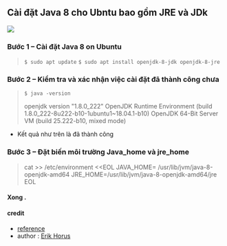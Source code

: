
## Cài đặt Java 8 cho Ubntu bao gồm JRE và JDk
![](https://i.imgur.com/jaEt6OQ.png)
### Bước 1 – Cài đặt  Java 8 on Ubuntu

> `$ sudo apt update` 
> `$ sudo apt install openjdk-8-jdk openjdk-8-jre`

### Bước 2 – Kiểm tra và xác nhận việc cài đặt đã thành công chưa 

> `$ java -version`
> 
> openjdk version "1.8.0_222" OpenJDK Runtime Environment (build
> 1.8.0_222-8u222-b10-1ubuntu1~18.04.1-b10) OpenJDK 64-Bit Server VM (build 25.222-b10, mixed mode)
- Kết quả như trên là đã thành công 


### Bước 3 – Đặt biến môi trường Java_home và jre_home 

> cat >> /etc/environment <<EOL JAVA_HOME=
> /usr/lib/jvm/java-8-openjdk-amd64
> JRE_HOME=/usr/lib/jvm/java-8-openjdk-amd64/jre EOL

#### Xong .

#### credit 
- [reference](https://tecadmin.net/install-oracle-java-8-ubuntu-via-ppa/) 
- author : [Erik Horus](https://github.com/ErikHorus1249)


